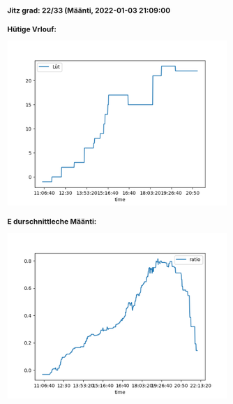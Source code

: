 ### Jitz grad: 22/33 (Määnti, 2022-01-03 21:09:00

### Hütige Vrlouf:
![Graph](Today.png)

### E durschnittleche Määnti:
![Graph](Määnti.png)